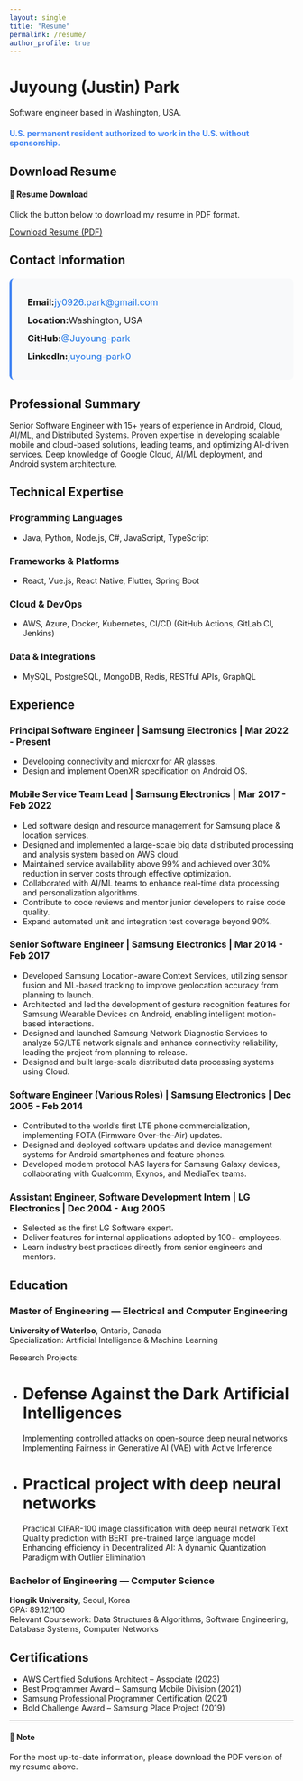```yaml
---
layout: single
title: "Resume"
permalink: /resume/
author_profile: true
---
```


# Juyoung (Justin) Park

Software engineer based in Washington, USA.

<div style="color: #4285f4; font-weight: bold; margin: 20px 0;">
U.S. permanent resident authorized to work in the U.S. without sponsorship.
</div>

## Download Resume

<div class="notice--info">
  <h4>📄 Resume Download</h4>
  <p>Click the button below to download my resume in PDF format.</p>
  <a href="/assets/files/Juyoung(Justin)Park%20CV_2025_US.pdf" class="btn btn--primary" download>
    <i class="fas fa-download"></i> Download Resume (PDF)
  </a>
</div>

## Contact Information

<div class="contact-info">
  <div class="contact-item">
    <i class="fas fa-envelope" style="color: #ea4335; margin-right: 8px;"></i>
    <strong>Email:</strong> 
    <a href="mailto:jy0926.park@gmail.com" style="color: #1a73e8; text-decoration: none;">
      jy0926.park@gmail.com
    </a>
  </div>
  
  <div class="contact-item">
    <i class="fas fa-map-marker-alt" style="color: #34a853; margin-right: 8px;"></i>
    <strong>Location:</strong> Washington, USA
  </div>
  
  <div class="contact-item">
    <i class="fab fa-github" style="color: #333; margin-right: 8px;"></i>
    <strong>GitHub:</strong> 
    <a href="https://github.com/Juyoung-park" target="_blank" style="color: #1a73e8; text-decoration: none;">
      @Juyoung-park
    </a>
  </div>
  
  <div class="contact-item">
    <i class="fab fa-linkedin" style="color: #0077b5; margin-right: 8px;"></i>
    <strong>LinkedIn:</strong> 
    <a href="https://www.linkedin.com/in/juyoung-park0/" target="_blank" style="color: #1a73e8; text-decoration: none;">
      juyoung-park0
    </a>
  </div>
</div>

<style>
.contact-info {
  background: #f8f9fa;
  padding: 20px;
  border-radius: 8px;
  border-left: 4px solid #4285f4;
  margin: 20px 0;
}

.contact-item {
  margin: 12px 0;
  display: flex;
  align-items: center;
  font-size: 16px;
}

.contact-item a:hover {
  text-decoration: underline !important;
}
</style>

## Professional Summary

Senior Software Engineer with 15+ years of experience in Android, Cloud, AI/ML, and Distributed Systems. Proven expertise in developing scalable mobile and cloud-based solutions, leading teams, and optimizing AI-driven services. Deep knowledge of Google Cloud, AI/ML deployment, and Android system architecture. 

## Technical Expertise

### Programming Languages
  - Java, Python, Node.js, C#, JavaScript, TypeScript

### Frameworks & Platforms
  - React, Vue.js, React Native, Flutter, Spring Boot

### Cloud & DevOps
  - AWS, Azure, Docker, Kubernetes, CI/CD (GitHub Actions, GitLab CI, Jenkins)

### Data & Integrations
  - MySQL, PostgreSQL, MongoDB, Redis, RESTful APIs, GraphQL

## Experience

### Principal Software Engineer | Samsung Electronics | Mar 2022 - Present
- Developing connectivity and microxr for AR glasses.
- Design and implement OpenXR specification on Android OS.

### Mobile Service Team Lead | Samsung Electronics | Mar 2017 - Feb 2022
- Led software design and resource management for Samsung place & location services.
- Designed and implemented a large-scale big data distributed processing and analysis system based on AWS cloud.
- Maintained service availability above 99% and achieved over 30% reduction in server costs through effective optimization.
- Collaborated with AI/ML teams to enhance real-time data processing and personalization algorithms.
- Contribute to code reviews and mentor junior developers to raise code quality.
- Expand automated unit and integration test coverage beyond 90%.

### Senior Software Engineer | Samsung Electronics | Mar 2014 - Feb 2017
- Developed Samsung Location-aware Context Services, utilizing sensor fusion and ML-based tracking to improve geolocation accuracy from planning to launch.
- Architected and led the development of gesture recognition features for Samsung Wearable Devices on Android, enabling intelligent motion-based interactions.
- Designed and launched Samsung Network Diagnostic Services to analyze 5G/LTE network signals and enhance connectivity reliability, leading the project from planning to release.
- Designed and built large-scale distributed data processing systems using Cloud.

### Software Engineer (Various Roles) | Samsung Electronics | Dec 2005 - Feb 2014
- Contributed to the world’s first LTE phone commercialization, implementing FOTA (Firmware Over-the-Air) updates.
- Designed and deployed software updates and device management systems for Android smartphones and feature phones.
- Developed modem protocol NAS layers for Samsung Galaxy devices, collaborating with Qualcomm, Exynos, and MediaTek teams.

### Assistant Engineer, Software Development Intern | LG Electronics | Dec 2004 - Aug 2005
- Selected as the first LG Software expert.
- Deliver features for internal applications adopted by 100+ employees.
- Learn industry best practices directly from senior engineers and mentors.

## Education

### Master of Engineering — Electrical and Computer Engineering
**University of Waterloo**, Ontario, Canada  
Specialization: Artificial Intelligence & Machine Learning

Research Projects:
- # Defense Against the Dark Artificial Intelligences
   Implementing controlled attacks on open-source deep neural networks
   Implementing Fairness in Generative AI (VAE) with Active Inference
- # Practical project with deep neural networks
   Practical CIFAR-100 image classification with deep neural network
   Text Quality prediction with BERT pre-trained large language model
   Enhancing efficiency in Decentralized AI: A dynamic Quantization Paradigm with Outlier Elimination

### Bachelor of Engineering — Computer Science
**Hongik University**, Seoul, Korea  
GPA: 89.12/100  
Relevant Coursework: Data Structures & Algorithms, Software Engineering, Database Systems, Computer Networks  

## Certifications

- AWS Certified Solutions Architect – Associate (2023)
- Best Programmer Award – Samsung Mobile Division (2021)
- Samsung Professional Programmer Certification (2021)
- Bold Challenge Award – Samsung Place Project (2019)

---

<div class="notice--warning">
  <h4>📝 Note</h4>
  <p>For the most up-to-date information, please download the PDF version of my resume above.</p>
</div>
